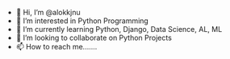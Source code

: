 - 👋 Hi, I’m @alokkjnu
- 👀 I’m interested in Python Programming
- 🌱 I’m currently learning Python, Django, Data Science, AL, ML
- 💞️ I’m looking to collaborate on Python Projects
- 📫 How to reach me.......

<!---
alokkjnu/alokkjnu is a ✨ special ✨ repository because its `README.md` (this file) appears on your GitHub profile.
You can click the Preview link to take a look at your changes.
--->
